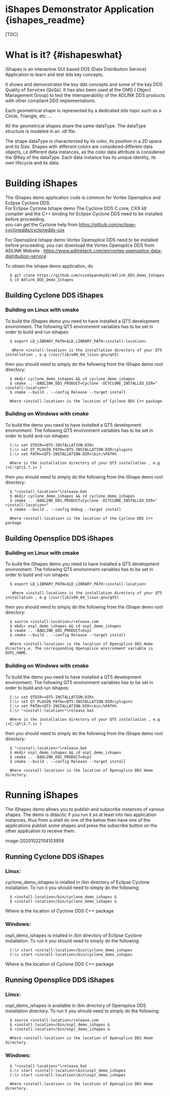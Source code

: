 # iShapes Demonstrator Application {ishapes_readme}
[TOC]

# What is it? {#ishapeswhat}
iShapes is an interactive GUI based DDS (Data Distribution Service) Application to learn and test dds key concepts.

It shows and demonstrates the key dds concepts and some of the key DDS Quality of Services (QoSs). It has also been used at the OMG ( Object Management Group) to test the interoperability of the ADLINK DDS products with other compliant DDS implementations.

Each geometrical shape is represented by a dedicated dds topic such as a Circle, Triangle, etc ....

All the geometrical shapes share the same dataType. The dataType structure is modeled in an .idl file.

The shape dataType is characterized by its color, its position in a 2D space and its Size. Shapes with different colors are considered different data objects, i,e different data instances, as the color data attribute is considered the @Key of the dataType. Each data instance has its unique identity, its own lifecycle and its data.


# Building iShapes

The iShapes demo application code is common for Vortex Opensplice and Eclipse Cyclone DDS.  
For Eclipse Cyclone Ishape demo The Cyclone DDS C core, CXX Idl compiler and the C++ binding for Eclipse Cyclone DDS need to be installed before proceeding.   
you can get the Cyclone help from https://github.com/eclipse-cyclonedds/cyclonedds-cxx

For Opensplice Ishape demo Vortex Opensplice DDS need to be installed before proceeding. you can download the Vortex Opensplice DDS from ADLINK Website : https://www.adlinktech.com/en/vortex-opensplice-data-distribution-service

To obtain the ishape demo application, do  

      $ git clone https://github.com/vivekpandey02/Adlink_DDS_Demo_Ishapes    
      $ cd Adlink_DDS_Demo_Ishapes   


## Building Cyclone DDS iShapes

### Building on Linux with cmake
To build the iShapes demo you need to have installed a QT5 development environment. The following QT5 environment variables has to be set in order to build and run ishapes:
      
      $ export LD_LIBRARY_PATH=$LD_LIBRARY_PATH:<install-location>
      
       Where <install-location> is the installation directory of your QT5 installation , e.g (/usr/lib/x86_64_linux-gnu/qt5)  

then you should need to simply do the following from the iShape demo root directory:

      $ mkdir cyclone_demo_ishapes && cd cyclone_demo_ishapes  
      $ cmake .. -DADLINK_DDS_PRODUCT=Cyclone -DCYCLONE_INSTALLED_DIR="<install-location>"  
      $ cmake --build . --config Release --target install  
      
      Where <install-location> is the location of Cyclone DDS C++ package  

### Building on Windows with cmake
To build the demo you need to have installed a QT5 development environment. The following QT5 environment variables has to be set in order to build and run ishapes:

      C:\> set QTDIR=<QT5-INSTALLATION-DIR> 
      C:\> set QT_PLUGIN_PATH=<QT5-INSTALLATION-DIR>\plugins  
      C:\> set PATH=<QT5-INSTALLATION-DIR>\bin;%PATH%   
      
      Where is the installation directory of your QT5 installation , e.g (<C:\Qt\5.7.1> )  

then you should need to simply do the following from the iShape demo root directory:

      $ "<install-location>"\release.bat 
      $ mkdir cyclone_demo_ishapes && cd cyclone_demo_ishapes  
      $ cmake .. -DADLINK_DDS_PRODUCT=Cyclone -DCYCLONE_INSTALLED_DIR="<install-location>"  
      $ cmake --build . --config Debug --target install  
      
      Where <install-location> is the location of the Cyclone DDS C++ package  

## Building Opensplice DDS iShapes

### Building on Linux with cmake

To build the iShapes demo you need to have installed a QT5 development environment. The following QT5 environment variables has to be set in order to build and run ishapes:
      
      $ export LD_LIBRARY_PATH=$LD_LIBRARY_PATH:<install-location>
      
       Where <install-location> is the installation directory of your QT5 installation , e.g (/usr/lib/x86_64_linux-gnu/qt5)  

then you should need to simply do the following from the iShape demo root directory:

      $ source <install-location>/release.com  
      $ mkdir ospl_demo_ishapes && cd ospl_demo_ishapes  
      $ cmake .. -DADLINK_DDS_PRODUCT=Ospl  
      $ cmake --build . --config Release --target install  
      
      Where <install-location> is the location of Opensplice DDS Home directory.e. The corresponding Opensplice environment variable is OSPL_HOME. 
  

### Building on Windows with cmake
To build the demo you need to have installed a QT5 development environment.  The following QT5 environment variables has to be set in order to build and run ishapes:

      C:\> set QTDIR=<QT5-INSTALLATION-DIR> 
      C:\> set QT_PLUGIN_PATH=<QT5-INSTALLATION-DIR>\plugins  
      C:\> set PATH=<QT5-INSTALLATION-DIR>\bin;%PATH%  
      C:\> "<install-location>"\release.bat  
      
      Where is the installation directory of your QT5 installation , e.g (<C:\Qt\5.7.1> )  

then you should need to simply do the following from the iShape demo root directory:

      $ "<install-location>"\release.bat  
      $ mkdir ospl_demo_ishapes && cd ospl_demo_ishapes  
      $ cmake .. -DADLINK_DDS_PRODUCT=Ospl  
      $ cmake --build . --config Release --target install  
      
      Where <install-location> is the location of Opensplice DDS Home directory.  


# Running iShapes

The iShapes demo allows you to publish and subscribe instances of various shapes. The demo is didactic if you run it as at least into two application instances, thus from a shell do one of the below then have one of the applications publish some shapes and press the subscribe button on the other application to receive them.

image-20201022104103958

## Running Cyclone DDS iShapes
### Linux:
cyclone_demo_ishapes is intalled in <install-location>/bin directory of Eclipse Cyclone installation. To run it  you should need to simply do the following:

      $ <install-location>/bin/cyclone_demo_ishapes &  
      $ <install-location>/bin/cyclone_demo_ishapes &  
  
Where <install-location> is the location of Cyclone DDS C++ package  

### Windows:
ospl_demo_ishapes is intalled in <install-location>/bin directory of Eclipse Cyclone installation. To run it  you should need to simply do the following:  
      
      C:\> start <install-location>/bin/cyclone_demo_ishapes  
      C:\> start <install-location>/bin/cyclone_demo_ishapes  
  
Where <install-location> is the location of Cyclone DDS C++ package  

## Running Opensplice DDS iShapes
### Linux:
ospl_demo_ishapes is available in <installation>/bin directory of Opensplice DDS installation directory. To run it you should need to simply do the following: 

      $ source <install-location>/release.com
      $ <install-location>/bin/ospl_demo_ishapes &
      $ <install-location>/bin/ospl_demo_ishapes &
  
      Where <install-location> is the location of Opensplice DDS Home directory.

### Windows:
      $ "<install-location>"\release.bat 
      C:\> start <install-location>\bin\ospl_demo_ishapes  
      C:\> start <install-location>\bin\ospl_demo_ishapes  
      
      Where <install-location> is the location of Opensplice DDS Home directory.
